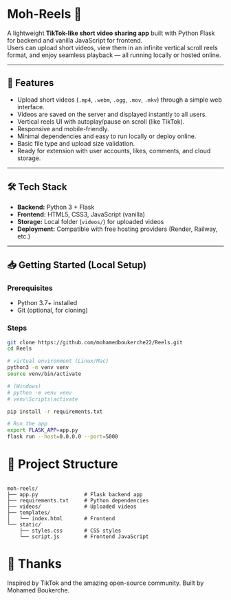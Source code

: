 # Moh-Reels 🎥

A lightweight **TikTok-like short video sharing app** built with Python Flask for backend and vanilla JavaScript for frontend.  
Users can upload short videos, view them in an infinite vertical scroll reels format, and enjoy seamless playback — all running locally or hosted online.

---

## 🚀 Features

- Upload short videos (`.mp4`, `.webm`, `.ogg`, `.mov`, `.mkv`) through a simple web interface.
- Videos are saved on the server and displayed instantly to all users.
- Vertical reels UI with autoplay/pause on scroll (like TikTok).
- Responsive and mobile-friendly.
- Minimal dependencies and easy to run locally or deploy online.
- Basic file type and upload size validation.
- Ready for extension with user accounts, likes, comments, and cloud storage.

---

## 🛠️ Tech Stack

- **Backend:** Python 3 + Flask  
- **Frontend:** HTML5, CSS3, JavaScript (vanilla)  
- **Storage:** Local folder (`videos/`) for uploaded videos  
- **Deployment:** Compatible with free hosting providers (Render, Railway, etc.)

---

## 📥 Getting Started (Local Setup)

### Prerequisites

- Python 3.7+ installed
- Git (optional, for cloning)

### Steps

```bash
git clone https://github.com/mohamedboukerche22/Reels.git
cd Reels

# virtual environment (Linux/Mac)
python3 -m venv venv
source venv/bin/activate

# (Windows)
# python -m venv venv
# venv\Scripts\activate

pip install -r requirements.txt

# Run the app
export FLASK_APP=app.py
flask run --host=0.0.0.0 --port=5000
```

# 📂 Project Structure
```

moh-reels/
├── app.py               # Flask backend app
├── requirements.txt     # Python dependencies
├── videos/              # Uploaded videos
├── templates/
│   └── index.html       # Frontend 
└── static/
    ├── styles.css       # CSS styles
    └── script.js        # Frontend JavaScript
```
# 🙏 Thanks

Inspired by TikTok and the amazing open-source community.
Built by Mohamed Boukerche.

